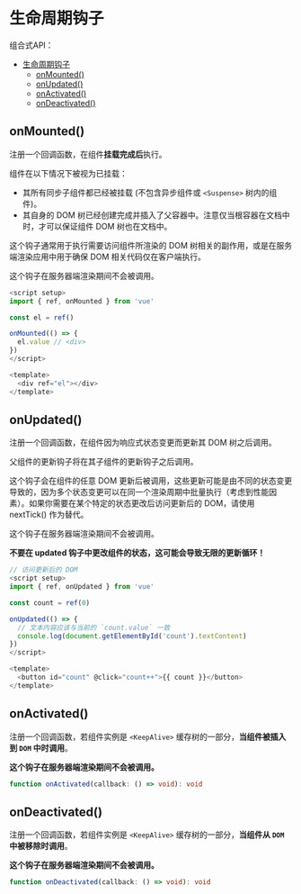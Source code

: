 # 生命周期钩子

组合式API：

- [生命周期钩子](#生命周期钩子)
  - [onMounted()](#onmounted)
  - [onUpdated()](#onupdated)
  - [onActivated()​](#onactivated)
  - [onDeactivated()​](#ondeactivated)

## onMounted()

注册一个回调函数，在组件**挂载完成后**执行。

组件在以下情况下被视为已挂载：

- 其所有同步子组件都已经被挂载 (不包含异步组件或 `<Suspense>` 树内的组件)。
- 其自身的 DOM 树已经创建完成并插入了父容器中。注意仅当根容器在文档中时，才可以保证组件 DOM 树也在文档中。

这个钩子通常用于执行需要访问组件所渲染的 DOM 树相关的副作用，或是在服务端渲染应用中用于确保 DOM 相关代码仅在客户端执行。

这个钩子在服务器端渲染期间不会被调用。

```js
<script setup>
import { ref, onMounted } from 'vue'

const el = ref()

onMounted(() => {
  el.value // <div>
})
</script>

<template>
  <div ref="el"></div>
</template>
```

## onUpdated()

注册一个回调函数，在组件因为响应式状态变更而更新其 DOM 树之后调用。

父组件的更新钩子将在其子组件的更新钩子之后调用。

这个钩子会在组件的任意 DOM 更新后被调用，这些更新可能是由不同的状态变更导致的，因为多个状态变更可以在同一个渲染周期中批量执行（考虑到性能因素）。如果你需要在某个特定的状态更改后访问更新后的 DOM，请使用 nextTick() 作为替代。

这个钩子在服务器端渲染期间不会被调用。

**不要在 updated 钩子中更改组件的状态，这可能会导致无限的更新循环！**

```js
// 访问更新后的 DOM
<script setup>
import { ref, onUpdated } from 'vue'

const count = ref(0)

onUpdated(() => {
  // 文本内容应该与当前的 `count.value` 一致
  console.log(document.getElementById('count').textContent)
})
</script>

<template>
  <button id="count" @click="count++">{{ count }}</button>
</template>
```

## onActivated()​

注册一个回调函数，若组件实例是 `<KeepAlive>` 缓存树的一部分，**当组件被插入到 `DOM` 中时调用**。

**这个钩子在服务器端渲染期间不会被调用。**

```ts
function onActivated(callback: () => void): void
```

## onDeactivated()​

注册一个回调函数，若组件实例是 `<KeepAlive>` 缓存树的一部分，**当组件从 `DOM` 中被移除时调用**。

**这个钩子在服务器端渲染期间不会被调用。**

```ts
function onDeactivated(callback: () => void): void
```
